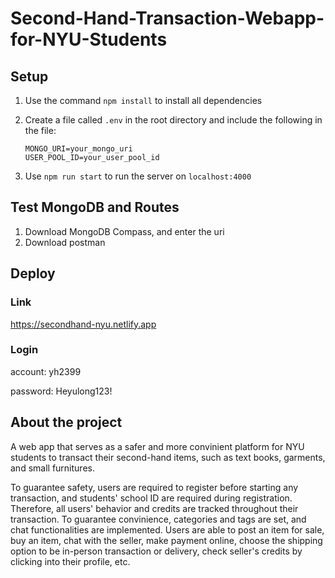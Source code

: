 # Second-Hand-Transaction-Webapp-for-NYU-Students


## Setup
1. Use the command `npm install` to install all dependencies
1. Create a file called `.env` in the root directory and include the following in the file:

    ```
    MONGO_URI=your_mongo_uri
    USER_POOL_ID=your_user_pool_id
    ```

1. Use `npm run start` to run the server on `localhost:4000`

## Test MongoDB and Routes
1. Download MongoDB Compass, and enter the uri
2. Download postman

## Deploy
### Link
https://secondhand-nyu.netlify.app
### Login
account: yh2399

password: Heyulong123!

## About the project
A web app that serves as a safer and more convinient platform for NYU students to transact their second-hand items, such as text books, garments, and small furnitures. 

To guarantee safety, users are required to register before starting any transaction, and students' school ID are required during registration. Therefore, all users' behavior and credits are tracked throughout their transaction. To guarantee convinience, categories and tags are set, and chat functionalities are implemented. Users are able to post an item for sale, buy an item, chat with the seller, make payment online, choose the shipping option to be in-person transaction or delivery, check seller's credits by clicking into their profile, etc.
